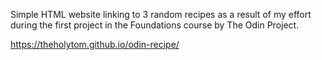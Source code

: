 Simple HTML website linking to 3 random recipes as a result of my effort during the first project in the Foundations course by The Odin Project.

https://theholytom.github.io/odin-recipe/